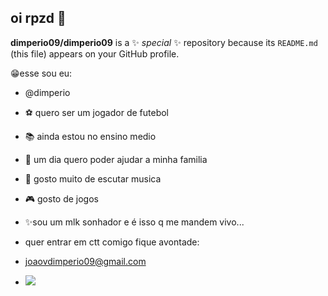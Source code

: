 ## oi rpzd 👋


**dimperio09/dimperio09** is a ✨ _special_ ✨ repository because its `README.md` (this file) appears on your GitHub profile.

😁esse sou eu:
- @dimperio
- ⚽ quero ser um jogador de futebol
- 📚 ainda estou no ensino medio
- 👨 um dia quero poder ajudar a minha familia 
- 🤔 gosto muito de escutar musica
- 🎮 gosto de jogos
- ✨sou um mlk sonhador e é isso q me mandem vivo...



- quer entrar em ctt comigo fique avontade:
- joaovdimperio09@gmail.com

  
- ![](https://tenor.com/pt-BR/view/neymar-gif-27009028)
